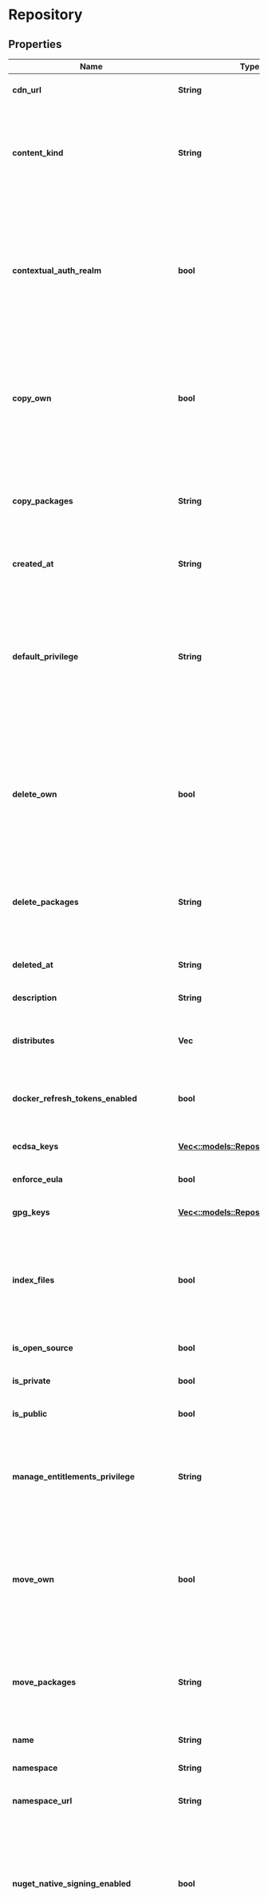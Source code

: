 # Repository

## Properties
Name | Type | Description | Notes
------------ | ------------- | ------------- | -------------
**cdn_url** | **String** | Base URL from which packages and other artifacts are downloaded. | [optional] [default to null]
**content_kind** | **String** | The repository content kind determines whether this repository contains packages, or provides a distribution of packages from other repositories. You can only select the content kind at repository creation time. | [optional] [default to null]
**contextual_auth_realm** | **bool** | If checked, missing credentials for this repository where basic authentication is required shall present an enriched value in the &#39;WWW-Authenticate&#39; header containing the namespace and repository. This can be useful for tooling such as SBT where the authentication realm is used to distinguish and disambiguate credentials. | [optional] [default to null]
**copy_own** | **bool** | If checked, users can copy any of their own packages that they have uploaded, assuming that they still have write privilege for the repository. This takes precedence over privileges configured in the &#39;Access Controls&#39; section of the repository, and any inherited from the org. | [optional] [default to null]
**copy_packages** | **String** | This defines the minimum level of privilege required for a user to copy packages. Unless the package was uploaded by that user, in which the permission may be overridden by the user-specific copy setting. | [optional] [default to null]
**created_at** | **String** |  | [optional] [default to null]
**default_privilege** | **String** | This defines the default level of privilege that all of your organization members have for this repository. This does not include collaborators, but applies to any member of the org regardless of their own membership role (i.e. it applies to owners, managers and members). Be careful if setting this to admin, because any member will be able to change settings. | [optional] [default to null]
**delete_own** | **bool** | If checked, users can delete any of their own packages that they have uploaded, assuming that they still have write privilege for the repository. This takes precedence over privileges configured in the &#39;Access Controls&#39; section of the repository, and any inherited from the org. | [optional] [default to null]
**delete_packages** | **String** | This defines the minimum level of privilege required for a user to delete packages. Unless the package was uploaded by that user, in which the permission may be overridden by the user-specific delete setting. | [optional] [default to null]
**deleted_at** | **String** | The datetime the repository was manually deleted at. | [optional] [default to null]
**description** | **String** | A description of the repository&#39;s purpose/contents. | [optional] [default to null]
**distributes** | **Vec<String>** | The repositories distributed through this repo. Adding repos here is only valid if the content_kind is DISTRIBUTION. | [optional] [default to null]
**docker_refresh_tokens_enabled** | **bool** | If checked, refresh tokens will be issued in addition to access tokens for Docker authentication. This allows unlimited extension of the lifetime of access tokens. | [optional] [default to null]
**ecdsa_keys** | [**Vec<::models::RepositoryEcdsaKey>**](RepositoryEcdsaKey.md) |  | [optional] [default to null]
**enforce_eula** | **bool** | If checked, downloads will explicitly require acceptance of an EULA. | [optional] [default to null]
**gpg_keys** | [**Vec<::models::RepositoryGpgKey>**](RepositoryGpgKey.md) |  | [optional] [default to null]
**index_files** | **bool** | If checked, files contained in packages will be indexed, which increase the synchronisation time required for packages. Note that it is recommended you keep this enabled unless the synchronisation time is significantly impacted. | [optional] [default to null]
**is_open_source** | **bool** |  | [optional] [default to null]
**is_private** | **bool** |  | [optional] [default to null]
**is_public** | **bool** |  | [optional] [default to null]
**manage_entitlements_privilege** | **String** | This defines the minimum level of privilege required for a user to manage entitlement tokens with private repositories. Management is the ability to create, alter, enable, disable or delete all tokens without a repository. | [optional] [default to null]
**move_own** | **bool** | If checked, users can move any of their own packages that they have uploaded, assuming that they still have write privilege for the repository. This takes precedence over privileges configured in the &#39;Access Controls&#39; section of the repository, and any inherited from the org. | [optional] [default to null]
**move_packages** | **String** | This defines the minimum level of privilege required for a user to move packages. Unless the package was uploaded by that user, in which the permission may be overridden by the user-specific move setting. | [optional] [default to null]
**name** | **String** | A descriptive name for the repository. | [default to null]
**namespace** | **String** | Namespace to which this repository belongs. | [optional] [default to null]
**namespace_url** | **String** | API endpoint where data about this namespace can be retrieved. | [optional] [default to null]
**nuget_native_signing_enabled** | **bool** | When enabled, all pushed (or pulled from upstream) nuget packages and artifacts will be signed using the repository&#39;s X.509 RSA certificate. Additionally, the nuget RepositorySignature index will list all of the repository&#39;s signing certificates including the ones from configured upstreams. | [optional] [default to null]
**num_downloads** | **i32** | The number of downloads for packages in the repository. | [optional] [default to null]
**num_policy_violated_packages** | **i32** | Number of packages with policy violations in a repository. | [optional] [default to null]
**num_quarantined_packages** | **i32** | Number of quarantined packages in a repository. | [optional] [default to null]
**open_source_license** | **String** | The SPDX identifier of the open source license. | [optional] [default to null]
**open_source_project_url** | **String** | The URL to the Open-Source project, used for validating that the project meets the requirements for Open-Source. | [optional] [default to null]
**package_count** | **i32** | The number of packages in the repository. | [optional] [default to null]
**package_group_count** | **i32** | The number of groups in the repository. | [optional] [default to null]
**proxy_npmjs** | **bool** | If checked, Npm packages that are not in the repository when requested by clients will automatically be proxied from the public npmjs.org registry. If there is at least one version for a package, others will not be proxied. | [optional] [default to null]
**proxy_pypi** | **bool** | If checked, Python packages that are not in the repository when requested by clients will automatically be proxied from the public pypi.python.org registry. If there is at least one version for a package, others will not be proxied. | [optional] [default to null]
**raw_package_index_enabled** | **bool** | If checked, HTML and JSON indexes will be generated that list all available raw packages in the repository. | [optional] [default to null]
**raw_package_index_signatures_enabled** | **bool** | If checked, the HTML and JSON indexes will display raw package GPG signatures alongside the index packages. | [optional] [default to null]
**replace_packages** | **String** | This defines the minimum level of privilege required for a user to republish packages. Unless the package was uploaded by that user, in which the permission may be overridden by the user-specific republish setting. Please note that the user still requires the privilege to delete packages that will be replaced by the new package; otherwise the republish will fail. | [optional] [default to null]
**replace_packages_by_default** | **bool** | If checked, uploaded packages will overwrite/replace any others with the same attributes (e.g. same version) by default. This only applies if the user has the required privilege for the republishing AND has the required privilege to delete existing packages that they don&#39;t own. | [optional] [default to null]
**repository_type** | **i32** | The repository type changes how it is accessed and billed. Private repositories are visible only to you or authorized delegates. Open-Source repositories are always visible to everyone and are restricted by licensing, but are free to use and come with generous bandwidth/storage. You can only select Open-Source at repository creation time. | [optional] [default to null]
**repository_type_str** | **String** | The repository type changes how it is accessed and billed. Private repositories are visible only to you or authorized delegates. Public repositories are visible to all Cloudsmith users. | [optional] [default to null]
**resync_own** | **bool** | If checked, users can resync any of their own packages that they have uploaded, assuming that they still have write privilege for the repository. This takes precedence over privileges configured in the &#39;Access Controls&#39; section of the repository, and any inherited from the org. | [optional] [default to null]
**resync_packages** | **String** | This defines the minimum level of privilege required for a user to resync packages. Unless the package was uploaded by that user, in which the permission may be overridden by the user-specific resync setting. | [optional] [default to null]
**scan_own** | **bool** | If checked, users can scan any of their own packages that they have uploaded, assuming that they still have write privilege for the repository. This takes precedence over privileges configured in the &#39;Access Controls&#39; section of the repository, and any inherited from the org. | [optional] [default to null]
**scan_packages** | **String** | This defines the minimum level of privilege required for a user to scan packages. Unless the package was uploaded by that user, in which the permission may be overridden by the user-specific scan setting. | [optional] [default to null]
**self_html_url** | **String** | Website URL for this repository. | [optional] [default to null]
**self_url** | **String** | API endpoint where data about this repository can be retrieved. | [optional] [default to null]
**show_setup_all** | **bool** | If checked, the Set Me Up help for all formats will always be shown, even if you don&#39;t have packages of that type uploaded. Otherwise, help will only be shown for packages that are in the repository. For example, if you have uploaded only NuGet packages, then the Set Me Up help for NuGet packages will be shown only. | [optional] [default to null]
**size** | **i32** | The calculated size of the repository. | [optional] [default to null]
**size_str** | **String** | The calculated size of the repository (human readable). | [optional] [default to null]
**slug** | **String** | The slug identifies the repository in URIs. | [optional] [default to null]
**slug_perm** | **String** | The slug_perm immutably identifies the repository. It will never change once a repository has been created. | [optional] [default to null]
**storage_region** | **String** | The Cloudsmith region in which package files are stored. | [optional] [default to null]
**strict_npm_validation** | **bool** | If checked, npm packages will be validated strictly to ensure the package matches specifcation. You can turn this on if you want to guarantee that the packages will work with npm-cli and other tools correctly. | [optional] [default to null]
**tag_pre_releases_as_latest** | **bool** | If checked, packages pushed with a pre-release component on that version will be marked with the &#39;latest&#39; tag. Note that if unchecked, a repository containing ONLY pre-release versions, will have no version marked latest which may cause incompatibility with native tools  | [optional] [default to null]
**use_debian_labels** | **bool** | If checked, a &#39;Label&#39; field will be present in Debian-based repositories. It will contain a string that identifies the entitlement token used to authenticate the repository, in the form of &#39;source&#x3D;t-&lt;identifier&gt;&#39;; or &#39;source&#x3D;none&#39; if no token was used. You can use this to help with pinning. | [optional] [default to null]
**use_default_cargo_upstream** | **bool** | If checked, dependencies of uploaded Cargo crates which do not set an explicit value for \&quot;registry\&quot; will be assumed to be available from crates.io. If unchecked, dependencies with unspecified \&quot;registry\&quot; values will be assumed to be available in the registry being uploaded to. Uncheck this if you want to ensure that dependencies are only ever installed from Cloudsmith unless explicitly specified as belong to another registry. | [optional] [default to null]
**use_entitlements_privilege** | **String** | This defines the minimum level of privilege required for a user to see/use entitlement tokens with private repositories. If a user does not have the permission, they will only be able to download packages using other credentials, such as email/password via basic authentication. Use this if you want to force users to only use their user-based token, which is tied to their access (if removed, they can&#39;t use it). | [optional] [default to null]
**use_noarch_packages** | **bool** | If checked, noarch packages (if supported) are enabled in installations/configurations. A noarch package is one that is not tied to specific system architecture (like i686). | [optional] [default to null]
**use_source_packages** | **bool** | If checked, source packages (if supported) are enabled in installations/configurations. A source package is one that contains source code rather than built binaries. | [optional] [default to null]
**use_vulnerability_scanning** | **bool** | If checked, vulnerability scanning will be enabled for all supported packages within this repository. | [optional] [default to null]
**user_entitlements_enabled** | **bool** | If checked, users can use and manage their own user-specific entitlement token for the repository (if private). Otherwise, user-specific entitlements are disabled for all users. | [optional] [default to null]
**view_statistics** | **String** | This defines the minimum level of privilege required for a user to view repository statistics, to include entitlement-based usage, if applicable. If a user does not have the permission, they won&#39;t be able to view any statistics, either via the UI, API or CLI. | [optional] [default to null]

[[Back to Model list]](../README.md#documentation-for-models) [[Back to API list]](../README.md#documentation-for-api-endpoints) [[Back to README]](../README.md)


